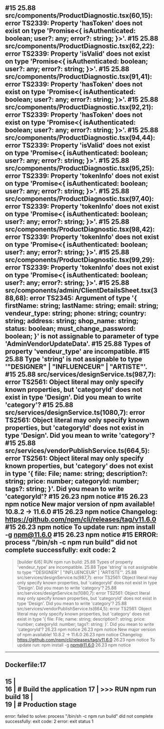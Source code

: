 #15 25.88 src/components/ProductDiagnostic.tsx(60,15): error TS2339: Property 'hasToken' does not exist on type 'Promise<{ isAuthenticated: boolean; user?: any; error?: string; }>'.
#15 25.88 src/components/ProductDiagnostic.tsx(62,22): error TS2339: Property 'isValid' does not exist on type 'Promise<{ isAuthenticated: boolean; user?: any; error?: string; }>'.
#15 25.88 src/components/ProductDiagnostic.tsx(91,41): error TS2339: Property 'hasToken' does not exist on type 'Promise<{ isAuthenticated: boolean; user?: any; error?: string; }>'.
#15 25.88 src/components/ProductDiagnostic.tsx(92,21): error TS2339: Property 'hasToken' does not exist on type 'Promise<{ isAuthenticated: boolean; user?: any; error?: string; }>'.
#15 25.88 src/components/ProductDiagnostic.tsx(94,44): error TS2339: Property 'isValid' does not exist on type 'Promise<{ isAuthenticated: boolean; user?: any; error?: string; }>'.
#15 25.88 src/components/ProductDiagnostic.tsx(95,25): error TS2339: Property 'tokenInfo' does not exist on type 'Promise<{ isAuthenticated: boolean; user?: any; error?: string; }>'.
#15 25.88 src/components/ProductDiagnostic.tsx(97,40): error TS2339: Property 'tokenInfo' does not exist on type 'Promise<{ isAuthenticated: boolean; user?: any; error?: string; }>'.
#15 25.88 src/components/ProductDiagnostic.tsx(98,42): error TS2339: Property 'tokenInfo' does not exist on type 'Promise<{ isAuthenticated: boolean; user?: any; error?: string; }>'.
#15 25.88 src/components/ProductDiagnostic.tsx(99,29): error TS2339: Property 'tokenInfo' does not exist on type 'Promise<{ isAuthenticated: boolean; user?: any; error?: string; }>'.
#15 25.88 src/components/admin/ClientDetailsSheet.tsx(388,68): error TS2345: Argument of type '{ firstName: string; lastName: string; email: string; vendeur_type: string; phone: string; country: string; address: string; shop_name: string; status: boolean; must_change_password: boolean; }' is not assignable to parameter of type 'AdminVendorUpdateData'.
#15 25.88   Types of property 'vendeur_type' are incompatible.
#15 25.88     Type 'string' is not assignable to type '"DESIGNER" | "INFLUENCEUR" | "ARTISTE"'.
#15 25.88 src/services/designService.ts(987,7): error TS2561: Object literal may only specify known properties, but 'categoryId' does not exist in type 'Design'. Did you mean to write 'category'?
#15 25.88 src/services/designService.ts(1080,7): error TS2561: Object literal may only specify known properties, but 'categoryId' does not exist in type 'Design'. Did you mean to write 'category'?
#15 25.88 src/services/vendorPublishService.ts(664,5): error TS2561: Object literal may only specify known properties, but 'category' does not exist in type '{ file: File; name: string; description?: string; price: number; categoryId: number; tags?: string; }'. Did you mean to write 'categoryId'?
#15 26.23 npm notice
#15 26.23 npm notice New major version of npm available! 10.8.2 -> 11.6.0
#15 26.23 npm notice Changelog: https://github.com/npm/cli/releases/tag/v11.6.0
#15 26.23 npm notice To update run: npm install -g npm@11.6.0
#15 26.23 npm notice
#15 ERROR: process "/bin/sh -c npm run build" did not complete successfully: exit code: 2
------
 > [builder 6/6] RUN npm run build:
25.88   Types of property 'vendeur_type' are incompatible.
25.88     Type 'string' is not assignable to type '"DESIGNER" | "INFLUENCEUR" | "ARTISTE"'.
25.88 src/services/designService.ts(987,7): error TS2561: Object literal may only specify known properties, but 'categoryId' does not exist in type 'Design'. Did you mean to write 'category'?
25.88 src/services/designService.ts(1080,7): error TS2561: Object literal may only specify known properties, but 'categoryId' does not exist in type 'Design'. Did you mean to write 'category'?
25.88 src/services/vendorPublishService.ts(664,5): error TS2561: Object literal may only specify known properties, but 'category' does not exist in type '{ file: File; name: string; description?: string; price: number; categoryId: number; tags?: string; }'. Did you mean to write 'categoryId'?
26.23 npm notice
26.23 npm notice New major version of npm available! 10.8.2 -> 11.6.0
26.23 npm notice Changelog: https://github.com/npm/cli/releases/tag/v11.6.0
26.23 npm notice To update run: npm install -g npm@11.6.0
26.23 npm notice
------
Dockerfile:17
--------------------
  15 |     
  16 |     # Build the application
  17 | >>> RUN npm run build
  18 |     
  19 |     # Production stage
--------------------
error: failed to solve: process "/bin/sh -c npm run build" did not complete successfully: exit code: 2
error: exit status 1
